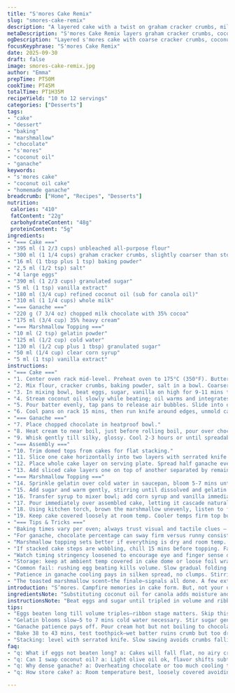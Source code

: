 ```yaml
---
title: "S'mores Cake Remix"
slug: "smores-cake-remix"
description: "A layered cake with a twist on graham cracker crumbs, milk chocolate ganache, and homemade marshmallow topping toasted to amber. Adjusted ingredient quantities and restructured method for kitchen efficiency. Uses coconut oil instead of canola oil for richer flavor. Emphasis on textures — crumb, shine, fluff. Timing cues shift with sensory signs rather than clocks. Perfect for 10 to 12 servings. No nuts included, for allergy friendly. The marshmallow topping sets semi-firm, melting slightly when toasted. Cake crumb moist but sturdy, balancing dense ganache and airy marshmallow. Experience levels vary but sensory signals guide timing. Melting chocolate, the crackle of toasted marshmallow, the faint aroma of browned edges. This one's a learned dance with tricks and substitutions for smooth execution."
metaDescription: "S'mores Cake Remix layers graham cracker crumbs, coconut oil, milk chocolate ganache, and marshmallow topping toasted to caramelized crackle. Ten to twelve servings."
ogDescription: "Layered s'mores cake with coarse cracker crumbs, coconut oil, silky ganache, and toasted marshmallow topping. Aroma shifts, textures play—watch cues not clocks."
focusKeyphrase: "S'mores Cake Remix"
date: 2025-09-30
draft: false
image: smores-cake-remix.jpg
author: "Emma"
prepTime: PT50M
cookTime: PT45M
totalTime: PT1H35M
recipeYield: "10 to 12 servings"
categories: ["Desserts"]
tags:
- "cake"
- "dessert"
- "baking"
- "marshmallow"
- "chocolate"
- "s'mores"
- "coconut oil"
- "ganache"
keywords:
- "s'mores cake"
- "coconut oil cake"
- "homemade ganache"
breadcrumb: ["Home", "Recipes", "Desserts"]
nutrition: 
 calories: "410"
 fatContent: "22g"
 carbohydrateContent: "48g"
 proteinContent: "5g"
ingredients:
- "=== Cake ==="
- "395 ml (1 2/3 cups) unbleached all-purpose flour"
- "300 ml (1 1/4 cups) graham cracker crumbs, slightly coarser than store-bought"
- "16 ml (1 tbsp plus 1 tsp) baking powder"
- "2,5 ml (1/2 tsp) salt"
- "4 large eggs"
- "390 ml (1 2/3 cups) granulated sugar"
- "5 ml (1 tsp) vanilla extract"
- "180 ml (3/4 cup) refined coconut oil (sub for canola oil)"
- "310 ml (1 1/4 cups) whole milk"
- "=== Ganache ==="
- "220 g (7 3/4 oz) chopped milk chocolate with 35% cocoa"
- "175 ml (3/4 cup) 35% heavy cream"
- "=== Marshmallow Topping ==="
- "10 ml (2 tsp) gelatin powder"
- "125 ml (1/2 cup) cold water"
- "130 ml (1/2 cup plus 1 tbsp) granulated sugar"
- "50 ml (1/4 cup) clear corn syrup"
- "5 ml (1 tsp) vanilla extract"
instructions:
- "=== Cake ==="
- "1. Center oven rack mid-level. Preheat oven to 175°C (350°F). Butter two 20 cm (8-inch) springform pans. Line bottoms with parchment. Why? Prevents uneven browning and sticking—vital for delicate crumb."
- "2. Mix flour, cracker crumbs, baking powder, salt in a bowl. Coarser crumbs carry more crunch, watch not to overdo or crumb falls apart."
- "3. In mixing bowl, beat eggs, sugar, vanilla on high for 9-11 mins till volume triples, ribbon stage visible when lifting whisk. This is key for air, skip and cake falls flat."
- "4. Stream coconut oil slowly while beating; oil warms and integrates smoother than cold butter or canola oil here. Reduce mixer speed, alternate adding dry mix and milk in three parts, beginning and ending with dry. Don't overmix or crumb dulls and toughens."
- "5. Pour batter evenly, tap pans to release air bubbles. Slide into oven promptly. Bake 38-43 mins. Test with toothpick; clean or few moist crumbs—not wet batter."
- "6. Cool pans on rack 15 mins, then run knife around edges, unmold cakes. Let cool fully on rack before assembly. Avoid residual heat or ganache melts prematurely."
- "=== Ganache ==="
- "7. Place chopped chocolate in heatproof bowl."
- "8. Heat cream to near boil, just before rolling boil, pour over chocolate. Rest 1 min — don’t stir yet; waiting ensures melting without seizing."
- "9. Whisk gently till silky, glossy. Cool 2-3 hours or until spreadable consistency. Stir every 30 mins prevents skin forming. If too fluid, refrigerate briefly, return to room temp to soften."
- "=== Assembly ==="
- "10. Trim domed tops from cakes for flat stacking."
- "11. Slice one cake horizontally into two layers with serrated knife or cake leveler; steady hands avoid crumb breakage."
- "12. Place whole cake layer on serving plate. Spread half ganache evenly—thick enough to taste but not heavy."
- "13. Add sliced cake layers one on top of another separated by remaining ganache. Press slightly to settle but don’t squish layers."
- "=== Marshmallow Topping ==="
- "14. Sprinkle gelatin over cold water in saucepan, bloom 5-7 mins until gelatin swells and absorbs water."
- "15. Add sugar and warm gently, stirring until dissolved and gelatin melts completely. Avoid boiling to preserve gelatin strength."
- "16. Transfer syrup to mixer bowl; add corn syrup and vanilla immediately. Whip on high 9-12 mins till mixture forms semi-firm glossy peaks, shiny but with some viscosity."
- "17. Pour immediately over assembled cake, letting it cascade naturally. Don’t spread - drips and swirls give rustic charm."
- "18. Using kitchen torch, brown the marshmallow unevenly, listen to faint crackle, watch for toasted golden patches, avoid burning bitter black spots. If no torch, use broiler flakes cautiously from distance."
- "19. Keep cake covered loosely at room temp. Cooler temps firm top but never refrigerate—marshmallow toughens and weeps under cold."
- "=== Tips & Tricks ==="
- "Baking times vary per oven; always trust visual and tactile clues — springy top, firm edges, toothpick test. Coconut oil adds moisture but also distinctive aroma; if allergic, substitute light olive oil but expect subtle flavor shift."
- "For ganache, chocolate percentage can sway firm versus runny consistency. Milk chocolate here chosen for sweet, creamy contrast. Darker means firmer ganache but more bitter."
- "Marshmallow topping sets better if everything is dry and room temp. Humidity can turn it sticky—if so, a quick torch pass before serving reenlivens shine and crunch."
- "If stacked cake steps are wobbling, chill 15 mins before topping. Faster assembly keeps marshmallow pliable and glossy."
- "Watch timing stringency loosened to encourage eye and finger sense development. Heat zones and altitude mess with clocks; your nose, touch, and visual intuition always best guides."
- "Storage: keep at ambient temp covered in cake dome or loose foil wrap. Avoid fridge—the marshmallow turns rubbery and the crust gums up."
- "Common fail: rushing egg beating kills volume. Slow gradual folding keeps batter aerated. Overbaking dries cake, underbaking leaves sunk center. Look for shimmery cratered batter surface just before total set."
- "Patience in ganache cooling pays in silken spread, no clumps. Stirring develops gloss and avoids grainy texture. Skip this and you get dull, flaky mess."
- "The toasted marshmallow scent—the finale—signals all done. A few extra seconds under the torch add caramelized notes that shift this from simple to sublime."
introduction: "S’mores. Campfire memories in cake form. But, not your usual graham cracker wallflower. There’s a little twist each step. The graham crumbs more coarse, giving texture. Coconut oil replaces canola—adds a subtle tropical fat kiss. The eggs? Beaten like mad for an airy ride. Sugar  carried a bit higher than I used before, coughs extra sweetness. The ganache thickened and cooled longer this time, no sloppy spreading. Marshmallow topping whipped to soft peaks—not stiff—gets that nice ooze when toasted. I learned the hard way, timing tightly controlled just messes with texture here. You watch, feel, smell. Crackling marshmallow, the gloss of ganache, the crumb that pulls apart dense but tender. S’mores turned indoors, messy but worth it. No shortcuts. No plastics."
ingredientsNote: "Substituting coconut oil for canola adds moisture and a gentle bite of flavor—check your pantry–refined kind preferred so you don’t get a coconut overload. Graham crumbs use fresh or pounded crackers, coarser than prepackaged crumbs; texture matters here for bite contrast. Eggs beaten thoroughly trap air, so don’t skimp on those 9-plus minutes or batter flattens. Milk should be whole or full-fat—skin on surface leads to uneven mixing—stir before measuring. Sugars increased slightly for enough sweetness to layer through ganache and marshmallow. Corn syrup necessary in marshmallow ensures elasticity, no substitute equals dryness or gritty texture. Vanilla added last in marshmallow to preserve aromatics. For ganache, milk chocolate better for creaminess and spreadability; darker choco firms ganache—use if preferred but adjust cream stats if too stiff. Gelatin blooms better in cold water, patience required—no shortcuts. Marshmallow sets best in dry temps; moisture ruins structure making it tacky; if humid, chill lightly but never fridge."
instructionsNote: "Beat eggs and sugar until tripled in volume and ribbons fall thick on lifting—test with finger for airiness. Slowly pour oil while beating to emulsify properly, otherwise batter breaks or greasy streaks appear. Alternate dry and milk additions, fold gently—overmix toughens gluten. Baking pans lined and buttered avoid cake sticking—a mess otherwise. Watch oven: color should be golden brown but not too dark. Test doneness with toothpick; wipe test shows moist crumbs, no batter. Ganache needs patience to cool for spreading, or becomes runny. Stir occasionally to distribute heat and prevent skin forming. For assembly, trimming cake domes creates level layers; careful using serrated knife with slow sawing only, no pressure. Marshmallow topping whipped till holding soft peaks—too stiff means heavy, no drizzle; too soft equals collapse. Pour quickly before fluff sticks too much to whisk. Torch it to gorgeous speckled gold—listen for faint crackling. No torch? Broiler low and slow, watch carefully. Store at room temp loosely covered to keep texture; refrigeration destroys marshmallow’s tender airiness. Don’t rush each step; observe rather than clock, especially bake times and softness of ganache and topping. Small adjustments in your kitchen will compensate for humidity, altitude, or ingredient freshness. This cake demands watching but rewards deep satisfaction."
tips:
- "Eggs beaten long till volume triples—ribbon stage matters. Skip this and cake falls flat; air trapped is key. Coconut oil warms when pouring, smoother blend than cold fats. Alternate flour and milk additions, always start and end dry. Overmixing kills crumb texture, toughens gluten. Batter texture feels right when thick yet pourable, no lumps, no streaks."
- "Gelatin blooms slow—5 to 7 mins cold water necessary. Stir sugar gently to dissolve completely, avoid boiling; high heat ruins gelatin strength. Whip marshmallow till shiny soft peaks hold but still bend. Too stiff, topping heavy no drizzle; too soft collapses. Torch over marshmallow to speckled gold, listen for faint crackle. Broiler substitute but distance and caution crucial."
- "Ganache patience pays off. Pour cream hot but not boiling to chocolate, rest one minute before stirring; prevents seizing. Stir gently till glossy. Cool couple of hours, stir periodically to avoid skin—skin ruins spread. Too fluid, chill briefly then warm room temp to soften. Chocolate choice shifts texture—milk chocolate sweet and creamy; dark for firmer ganache but more bitterness."
- "Bake 38 to 43 mins, test toothpick—wet batter ruins crumb but too dry crumb means overbaked. Oven rack centered mid-level matters. Butter pans and parchment prevents sticking, otherwise disaster. Cool cakes fifteen mins in pans, then unmold. Warm ganache and marshmallow topping melt if cake too warm. Cooling rack crucial step."
- "Stacking: level with serrated knife. Slow sawing avoids crumbs falling apart. Press layers slightly, no squish. Marshmallow topping poured straight, no spread; natural drips add rustic look. Store loosely covered room temp only. Refrigeration dries marshmallow; humid kitchen sticky topping—quick torch pass before serving fixes tackiness. Cake wobble? Chill 15 mins before topping."
faq:
- "q: What if eggs not beaten long? a: Cakes will fall flat, no airy crumb. Volume low, batter heavy. No ribbon stage seen. Air trapped stops. No shortcuts. Alternate is whipping whites separately but added complexity."
- "q: Can I swap coconut oil? a: Light olive oil ok, flavor shifts subtle but noticeable. Butter changes texture more. Avoid cold oils, emulsions break. Temperature control helps but expect slight difference in moistness, aroma. Remember refined coconut picked to minimize heavy flavor."
- "q: Why dense ganache? a: Overheating chocolate or too much cooling time without stirring causes grainy. Stir regularly while cooling. If too firm, add cream gently and whisk. Chocolate type influences firmness. Darker means firmer, milk softer. Reheat gently if too stiff."
- "q: How store cake? a: Room temperature best, loosely covered avoiding humidity. Foil wrap after cooling. Refrigerate ruins marshmallow texture, turns rubbery. Cooler environment firms top but no fridge. Leftovers okay 2-3 days with care—moisture key. Freeze not recommended; texture soggy after thaw."

---
```

